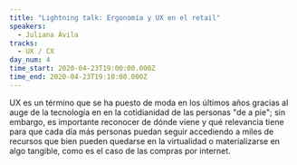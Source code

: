 ```yaml
---
title: "Lightning talk: Ergonomía y UX en el retail"
speakers:
  - Juliana Ávila
tracks:
  - UX / CX
day_num: 4
time_start: 2020-04-23T19:00:00.000Z
time_end: 2020-04-23T19:10:00.000Z
---
```

<!--StartFragment-->

UX es un término que se ha puesto de moda en los últimos años gracias al auge de la tecnología en en la cotidianidad de las personas "de a pie"; sin embargo, es importante reconocer de dónde viene y qué relevancia tiene para que cada día más personas puedan seguir accediendo a miles de recursos que bien pueden quedarse en la virtualidad o materializarse en algo tangible, como es el caso de las compras por internet.

<!--EndFragment-->